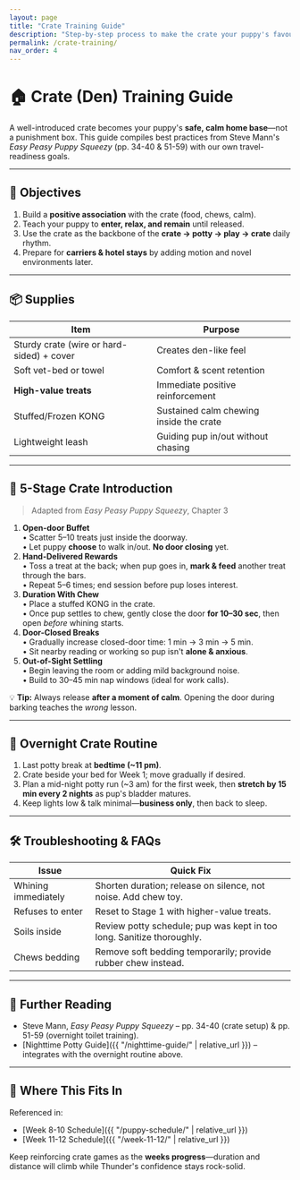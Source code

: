 ```yaml
---
layout: page
title: "Crate Training Guide"
description: "Step-by-step process to make the crate your puppy's favourite place"
permalink: /crate-training/
nav_order: 4
---
```


# 🏠 Crate (Den) Training Guide

A well-introduced crate becomes your puppy's **safe, calm home base**—not a punishment box. This guide compiles best practices from Steve Mann's *Easy Peasy Puppy Squeezy* (pp. 34-40 & 51-59) with our own travel-readiness goals.

---
## 🎯 Objectives

1. Build a **positive association** with the crate (food, chews, calm).
2. Teach your puppy to **enter, relax, and remain** until released.
3. Use the crate as the backbone of the **crate → potty → play → crate** daily rhythm.
4. Prepare for **carriers & hotel stays** by adding motion and novel environments later.

---
## 📦 Supplies

| Item | Purpose |
|------|---------|
| Sturdy crate (wire or hard-sided) + cover | Creates den-like feel |
| Soft vet-bed or towel | Comfort & scent retention |
| **High-value treats** | Immediate positive reinforcement |
| Stuffed/Frozen KONG | Sustained calm chewing inside the crate |
| Lightweight leash | Guiding pup in/out without chasing |

---
## 🚀 5-Stage Crate Introduction

> Adapted from *Easy Peasy Puppy Squeezy*, Chapter 3

1. **Open-door Buffet**  
   • Scatter 5–10 treats just inside the doorway.  
   • Let puppy **choose** to walk in/out. **No door closing** yet.
2. **Hand-Delivered Rewards**  
   • Toss a treat at the back; when pup goes in, **mark & feed** another treat through the bars.  
   • Repeat 5–6 times; end session before pup loses interest.
3. **Duration With Chew**  
   • Place a stuffed KONG in the crate.  
   • Once pup settles to chew, gently close the door **for 10–30 sec**, then open *before* whining starts.
4. **Door-Closed Breaks**  
   • Gradually increase closed-door time: 1 min → 3 min → 5 min.  
   • Sit nearby reading or working so pup isn't **alone & anxious**.
5. **Out-of-Sight Settling**  
   • Begin leaving the room or adding mild background noise.  
   • Build to 30–45 min nap windows (ideal for work calls).

💡 **Tip:** Always release **after a moment of calm**. Opening the door during barking teaches the *wrong* lesson.

---
## 🌙 Overnight Crate Routine

1. Last potty break at **bedtime (~11 pm)**.  
2. Crate beside your bed for Week 1; move gradually if desired.  
3. Plan a mid-night potty run (~3 am) for the first week, then **stretch by 15 min every 2 nights** as pup's bladder matures.  
4. Keep lights low & talk minimal—**business only**, then back to sleep.

---
## 🛠️ Troubleshooting & FAQs

| Issue | Quick Fix |
|-------|-----------|
| Whining immediately | Shorten duration; release on silence, not noise. Add chew toy. |
| Refuses to enter | Reset to Stage 1 with higher-value treats. |
| Soils inside | Review potty schedule; pup was kept in too long. Sanitize thoroughly. |
| Chews bedding | Remove soft bedding temporarily; provide rubber chew instead. |

---
## 🔗 Further Reading

* Steve Mann, *Easy Peasy Puppy Squeezy* – pp. 34-40 (crate setup) & pp. 51-59 (overnight toilet training).  
* [Nighttime Potty Guide]({{ "/nighttime-guide/" | relative_url }}) – integrates with the overnight routine above.

---
## 🔗 Where This Fits In

Referenced in:
- [Week 8-10 Schedule]({{ "/puppy-schedule/" | relative_url }})
- [Week 11-12 Schedule]({{ "/week-11-12/" | relative_url }})

Keep reinforcing crate games as the **weeks progress**—duration and distance will climb while Thunder's confidence stays rock-solid.
